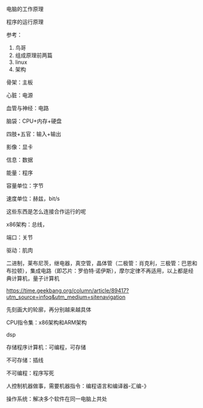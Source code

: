 电脑的工作原理

程序的运行原理



参考：

1. 鸟哥
2. 组成原理前两篇
3. linux
4. 架构



骨架：主板

心脏：电源

血管与神经：电路

脑袋：CPU+内存+硬盘

四肢+五官：输入+输出



影像：显卡



信息：数据

能量：程序



容量单位：字节

速度单位：赫兹，bit/s





这些东西是怎么连接合作运行的呢

x86架构：总线，

端口：关节

驱动：肌肉



二进制，莱布尼茨，继电器，真空管，晶体管（二极管：肖克利，三极管：巴恩和布拉顿），集成电路（即芯片：罗伯特·诺伊斯），摩尔定律不再适用，以上都是经典计算机，量子计算机



<https://time.geekbang.org/column/article/89417?utm_source=infoq&utm_medium=sitenavigation>



先刻画大的轮廓，再分别越来越具体



CPU指令集：x86架构和ARM架构

dsp





存储程序计算机：可编程，可存储

不可存储：插线

不可编程：程序写死





人控制机器做事，需要机器指令：编程语言和编译器-汇编-》



操作系统：解决多个软件在同一电脑上共处




